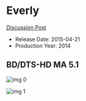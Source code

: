 # Everly

[Discussion Post](https://www.avsforum.com/threads/bass-eq-for-filtered-movies.2995212/post-58950578)

* Release Date: 2015-04-21
* Production Year: 2014

## BD/DTS-HD MA 5.1

![img 0](https://i.imgur.com/q5UfUK2.jpg)

![img 1](https://i.imgur.com/uj1QWwv.png)

